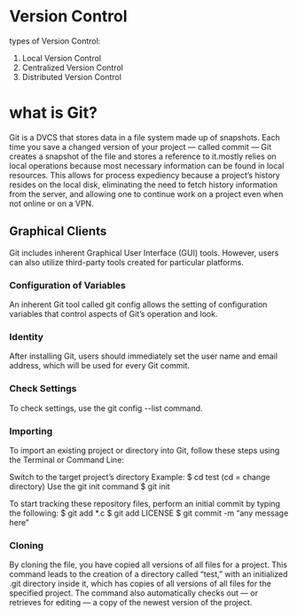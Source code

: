 # Version Control

types of Version Control:

1. Local Version Control
2. Centralized Version Control
3. Distributed Version Control

# what is Git?

Git is a DVCS that stores data in a file system made up of snapshots.
Each time you save a changed version of your project — called commit — Git creates
a snapshot of the file and stores a reference to it.mostly relies on local operations
because most necessary information can be found in local resources. This allows for
process expediency because a project’s history resides on the local disk, eliminating 
the need to fetch history information from the server, and allowing one to continue
work on a project even when not online or on a VPN.

## Graphical Clients

Git includes inherent Graphical User Interface (GUI) tools. However, users can also utilize third-party tools created for particular platforms.

### Configuration of Variables

An inherent Git tool called git config allows the setting of configuration variables that control aspects of Git’s operation and look.

### Identity

After installing Git, users should immediately set the user name and email address, which will be used for every Git commit.

### Check Settings

To check settings, use the git config --list command.

### Importing

To import an existing project or directory into Git, follow these steps using the Terminal or Command Line:

Switch to the target project’s directory
Example:
$ cd test (cd = change directory)
Use the git init command
$ git init

To start tracking these repository files, perform an initial commit by typing the following:
$ git add *.c
$ git add LICENSE
$ git commit -m “any message here”

### Cloning

By cloning the file, you have copied all versions of all files for a project. This command leads
to the creation of a directory called “test,” with an initialized .git directory inside it, which
has copies of all versions of all files for the specified project. The command also automatically 
checks out — or retrieves for editing — a copy of the newest version of the project.
